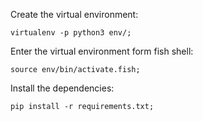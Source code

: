 Create the virtual environment:

`virtualenv -p python3 env/;`

Enter the virtual environment form fish shell:

`source env/bin/activate.fish;`

Install the dependencies:

`pip install -r requirements.txt;`

